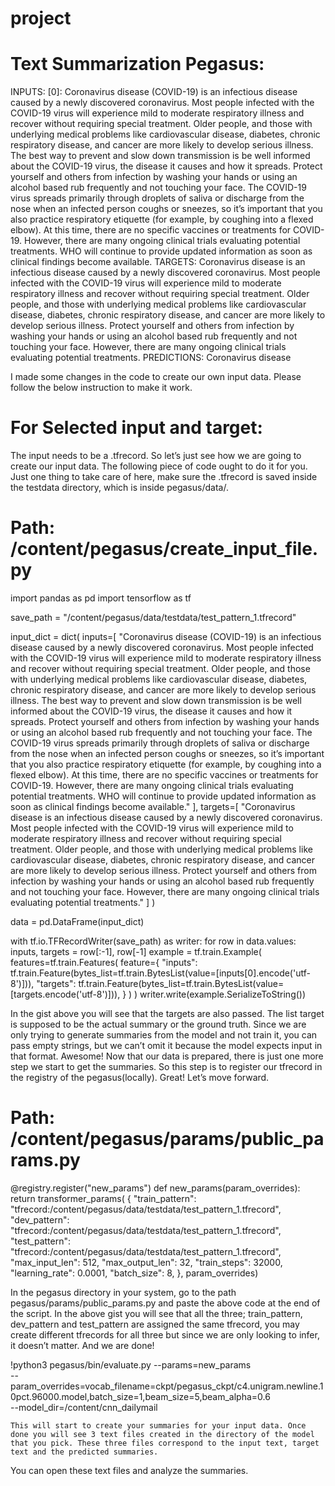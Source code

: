 # project

Text Summarization Pegasus:
==========================
INPUTS: [0]:
Coronavirus disease (COVID-19) is an infectious disease caused by a newly discovered coronavirus. Most people infected with the COVID-19 virus will experience mild to moderate respiratory illness and recover without requiring special treatment. Older people, and those with underlying medical problems like cardiovascular disease, diabetes, chronic respiratory disease, and cancer are more likely to develop serious illness. The best way to prevent and slow down transmission is be well informed about the COVID-19 virus, the disease it causes and how it spreads. Protect yourself and others from infection by washing your hands or using an alcohol based rub frequently and not touching your face. The COVID-19 virus spreads primarily through droplets of saliva or discharge from the nose when an infected person coughs or sneezes, so it’s important that you also practice respiratory etiquette (for example, by coughing into a flexed elbow). At this time, there are no specific vaccines or treatments for COVID-19. However, there are many ongoing clinical trials evaluating potential treatments. WHO will continue to provide updated information as soon as clinical findings become available.
TARGETS: Coronavirus disease is an infectious disease caused by a newly discovered coronavirus. Most people infected with the COVID-19 virus will experience mild to moderate respiratory illness and recover without requiring special treatment. Older people, and those with underlying medical problems like cardiovascular disease, diabetes, chronic respiratory disease, and cancer are more likely to develop serious illness. Protect yourself and others from infection by washing your hands or using an alcohol based rub frequently and not touching your face. However, there are many ongoing clinical trials evaluating potential treatments.
PREDICTIONS: Coronavirus disease

I made some changes in the code to create our own input data. Please follow the below instruction to make it work.

For Selected input and target:
=============================
The input needs to be a .tfrecord. So let’s just see how we are going to create our input data. The following piece of code ought to do it for you. Just one thing to take care of here, make sure the .tfrecord is saved inside the testdata directory, which is inside pegasus/data/.

Path: /content/pegasus/create_input_file.py
============================================
import pandas as pd
import tensorflow as tf

save_path = "/content/pegasus/data/testdata/test_pattern_1.tfrecord"

input_dict = dict(
                  inputs=[
                          "Coronavirus disease (COVID-19) is an infectious disease caused by a newly discovered coronavirus. Most people infected with the COVID-19 virus will experience mild to moderate respiratory illness and recover without requiring special treatment.  Older people, and those with underlying medical problems like cardiovascular disease, diabetes, chronic respiratory disease, and cancer are more likely to develop serious illness. The best way to prevent and slow down transmission is be well informed about the COVID-19 virus, the disease it causes and how it spreads. Protect yourself and others from infection by washing your hands or using an alcohol based rub frequently and not touching your face. The COVID-19 virus spreads primarily through droplets of saliva or discharge from the nose when an infected person coughs or sneezes, so it’s important that you also practice respiratory etiquette (for example, by coughing into a flexed elbow). At this time, there are no specific vaccines or treatments for COVID-19. However, there are many ongoing clinical trials evaluating potential treatments. WHO will continue to provide updated information as soon as clinical findings become available."
                         ],
                  targets=[
                          "Coronavirus disease is an infectious disease caused by a newly discovered coronavirus. Most people infected with the COVID-19 virus will experience mild to moderate respiratory illness and recover without requiring special  treatment. Older people, and those with underlying medical problems like cardiovascular disease, diabetes, chronic respiratory disease, and cancer are more likely to develop serious illness. Protect yourself and others from infection by washing your hands or using an alcohol based rub frequently and not touching your face. However, there are many ongoing clinical trials evaluating potential treatments."
                          ]
                 )

data = pd.DataFrame(input_dict)

with tf.io.TFRecordWriter(save_path) as writer:
    for row in data.values:
        inputs, targets = row[:-1], row[-1]
        example = tf.train.Example(
            features=tf.train.Features(
                feature={
                    "inputs": tf.train.Feature(bytes_list=tf.train.BytesList(value=[inputs[0].encode('utf-8')])),
                    "targets": tf.train.Feature(bytes_list=tf.train.BytesList(value=[targets.encode('utf-8')])),
                }
            )
        )
        writer.write(example.SerializeToString())
 
In the gist above you will see that the targets are also passed. The list target is supposed to be the actual summary or the ground truth. Since we are only trying to generate summaries from the model and not train it, you can pass empty strings, but we can’t omit it because the model expects input in that format.
Awesome! Now that our data is prepared, there is just one more step we start to get the summaries. So this step is to register our tfrecord in the registry of the pegasus(locally). Great! Let’s move forward.

Path: /content/pegasus/params/public_params.py
==============================================
@registry.register("new_params")
def new_params(param_overrides):
  return transformer_params(
    {
          "train_pattern": "tfrecord:/content/pegasus/data/testdata/test_pattern_1.tfrecord",
          "dev_pattern": "tfrecord:/content/pegasus/data/testdata/test_pattern_1.tfrecord",
          "test_pattern": "tfrecord:/content/pegasus/data/testdata/test_pattern_1.tfrecord",
          "max_input_len": 512,
          "max_output_len": 32,
          "train_steps": 32000,
          "learning_rate": 0.0001,
          "batch_size": 8,
    }, param_overrides)
    
In the pegasus directory in your system, go to the path pegasus/params/public_params.py and paste the above code at the end of the script. In the above gist you will see that all the three; train_pattern, dev_pattern and test_pattern are assigned the same tfrecord, you may create different tfrecords for all three but since we are only looking to infer, it doesn’t matter. And we are done!
    
!python3 pegasus/bin/evaluate.py --params=new_params \
--param_overrides=vocab_filename=ckpt/pegasus_ckpt/c4.unigram.newline.10pct.96000.model,batch_size=1,beam_size=5,beam_alpha=0.6 \
--model_dir=/content/cnn_dailymail
    
    This will start to create your summaries for your input data. Once done you will see 3 text files created in the directory of the model that you pick. These three files correspond to the input text, target text and the predicted summaries.
You can open these text files and analyze the summaries.
